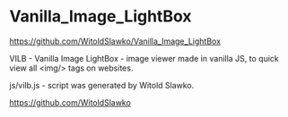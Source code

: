 # Vanilla_Image_LightBox
https://github.com/WitoldSlawko/Vanilla_Image_LightBox

VILB - Vanilla Image LightBox - image viewer made in vanilla JS, to quick view all &lt;img/> tags on websites.

js/vilb.js - script was generated by Witold Slawko.

https://github.com/WitoldSlawko
